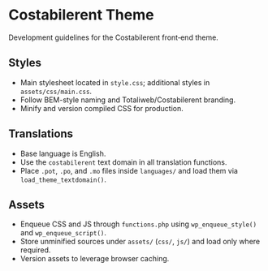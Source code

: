 # Costabilerent Theme

Development guidelines for the Costabilerent front‑end theme.

## Styles

- Main stylesheet located in `style.css`; additional styles in `assets/css/main.css`.
- Follow BEM-style naming and Totaliweb/Costabilerent branding.
- Minify and version compiled CSS for production.

## Translations

- Base language is English.
- Use the `costabilerent` text domain in all translation functions.
- Place `.pot`, `.po`, and `.mo` files inside `languages/` and load them via `load_theme_textdomain()`.

## Assets

- Enqueue CSS and JS through `functions.php` using `wp_enqueue_style()` and `wp_enqueue_script()`.
- Store unminified sources under `assets/` (`css/`, `js/`) and load only where required.
- Version assets to leverage browser caching.

